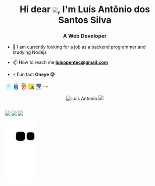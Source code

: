
<h1 align="center">Hi dear <img src="https://raw.githubusercontent.com/kaueMarques/kaueMarques/master/hi.gif" width="30px">, I'm Luís Antônio dos Santos Silva</h1>
<h3 align="center">A Web Developer</h3>


- 🔭 I am currently looking for a job as a backend programmer and studying Nodejs



- 📫 How to reach me **luisopentec@gmail.com**

- ⚡ Fun fact **Oneye 😜**

<p align="left">
<img src="https://raw.githubusercontent.com/devicons/devicon/master/icons/react/react-original-wordmark.svg" alt="react" width="20" height="20"/>
<img src="https://raw.githubusercontent.com/devicons/devicon/master/icons/css3/css3-plain-wordmark.svg" alt="css3"  width="20" height="20"/>
<img src="https://raw.githubusercontent.com/devicons/devicon/master/icons/html5/html5-original-wordmark.svg" alt="html5"  width="20" height="20"/>
<img src="https://raw.githubusercontent.com/devicons/devicon/master/icons/javascript/javascript-original.svg" alt="javascript" width="20" height="20"/>
<img src="https://raw.githubusercontent.com/devicons/devicon/master/icons/postgresql/postgresql-original-wordmark.svg" alt="postgresql" width="20" height="20"/>
<img src="https://raw.githubusercontent.com/devicons/devicon/master/icons/nodejs/nodejs-original-wordmark.svg" alt="nodejs" width="20" height="20"/></p><p align="center">
<img height ="180em" src="https://github-readme-stats.vercel.app/api?username=luigi20&show_icons=true&theme=dracula" alt="Luís Antonio"/> 
  <img height="180em" src="https://github-readme-stats.vercel.app/api/top-langs/?username=luigi20&layout=compact&langs_count=7&theme=dracula"/>
</p>


  ##
<div> 



  <a href = "mailto:luisopentec@gmail.com"><img src="https://img.shields.io/badge/-Gmail-%23333?style=for-the-badge&logo=gmail&logoColor=white" target="_blank"></a>
    <a href="https://instagram.com/lui4ssantosdev" target="_blank"><img src="https://img.shields.io/badge/-Instagram-%23E4405F?style=for-the-badge&logo=instagram&logoColor=white" target="_blank"></a>
  <a href="https://www.linkedin.com/in/luís-antônio-dos-santos-silva-85875ab9" target="_blank"><img src="https://img.shields.io/badge/-LinkedIn-%230077B5?style=for-the-badge&logo=linkedin&logoColor=white" target="_blank"></a> 

  ![Snake animation](https://github.com/rafaballerini/rafaballerini/blob/output/github-contribution-grid-snake.svg)
</div>
 



